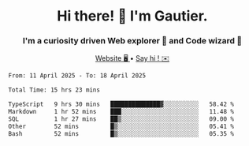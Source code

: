 <h1 align="center">Hi there! 👋 I'm Gautier.</h1>
<h3 align="center">I'm a curiosity driven Web explorer 🚀 and Code wizard 🧙</h3>

<p align="center">
  <a href="https://xisabla.github.io/">Website 🖥️ </a> •
  <a href="mailto:xisabla.dev@gmail.com">Say hi ! ✉️</a>
</p>

<!--START_SECTION:waka-->

```txt
From: 11 April 2025 - To: 18 April 2025

Total Time: 15 hrs 23 mins

TypeScript   9 hrs 30 mins   ██████████████▓░░░░░░░░░░   58.42 %
Markdown     1 hr 52 mins    ███░░░░░░░░░░░░░░░░░░░░░░   11.48 %
SQL          1 hr 27 mins    ██▒░░░░░░░░░░░░░░░░░░░░░░   09.00 %
Other        52 mins         █▒░░░░░░░░░░░░░░░░░░░░░░░   05.41 %
Bash         52 mins         █▒░░░░░░░░░░░░░░░░░░░░░░░   05.35 %
```

<!--END_SECTION:waka-->
